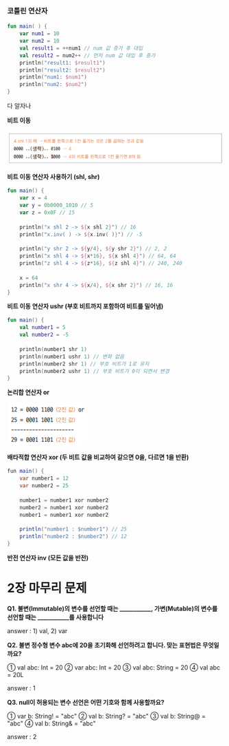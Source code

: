 ### 코틀린 연산자

```kotlin
fun main( ) {
    var num1 = 10
    var num2 = 10
    val result1 = ++num1 // num 값 증가 후 대입
    val result2 = num2++ // 먼저 num 값 대입 후 증가
    println("result1: $result1")
    println("result2: $result2")
    println("num1: $num1")
    println("num2: $num2")
}
```

다 알자나

**비트 이동**

<img src="./static/Untitled%20(10).png" alt="10">

**비트 이동 연산자 사용하기 (shl, shr)**

```kotlin
fun main() {
    var x = 4
    var y = 0b0000_1010 // 5
    var z = 0x0F // 15

    println("x shl 2 -> ${x shl 2}") // 16
    println("x.inv( ) -> ${x.inv( )}") // -5

    println("y shr 2 -> ${y/4}, ${y shr 2}") // 2, 2
    println("x shl 4 -> ${x*16}, ${x shl 4}") // 64, 64
    println("z shl 4 -> ${z*16}, ${z shl 4}") // 240, 240

    x = 64
    println("x shr 4 -> ${x/4}, ${x shr 2}") // 16, 16
}
```

**비트 이동 연산자 ushr (부호 비트까지 포함하여 비트를 밀어냄)**

```kotlin
fun main() {
    val number1 = 5
    val number2 = -5

    println(number1 shr 1)
    println(number1 ushr 1) // 변화 없음
    println(number2 shr 1) // 부호 비트가 1로 유지
    println(number2 ushr 1) // 부호 비트가 0이 되면서 변경
}
```

**논리합 연산자 or**

<img src="./static/Untitled%20(11).png" alt="11">

**배타적합 연산자 xor (두 비트 값을 비교하여 같으면 0을, 다르면 1을 반환)**

```java
fun main() {
    var number1 = 12
    var number2 = 25

    number1 = number1 xor number2
    number2 = number1 xor number2
    number1 = number1 xor number2

    println("number1 : $number1") // 25
    println("number2 : $number2") // 12
}
```

**반전 연산자 inv (모든 값을 반전)**

# 2장 마무리 문제

**Q1. 불변(Immutable)의 변수를 선언할 때는 ___________, 가변(Mutable)의 변수를 선언할 때는 ___________를 사용합니다**

answer : 1) val, 2) var

**Q2. 불변 정수형 변수 abc에 20을 초기화해 선언하려고 합니다. 맞는 표현법은 무엇일까요?**

① val abc: Int = 20
② var abc: Int = 20
③ val abc: String = 20
④ val abc = 20L

answer : 1

**Q3. null이 허용되는 변수 선언은 어떤 기호와 함께 사용할까요?**

① var b: String! = "abc"
② val b: String? = "abc"
③ val b: String@ = "abc"
④ val b: String& = "abc"

answer : 2